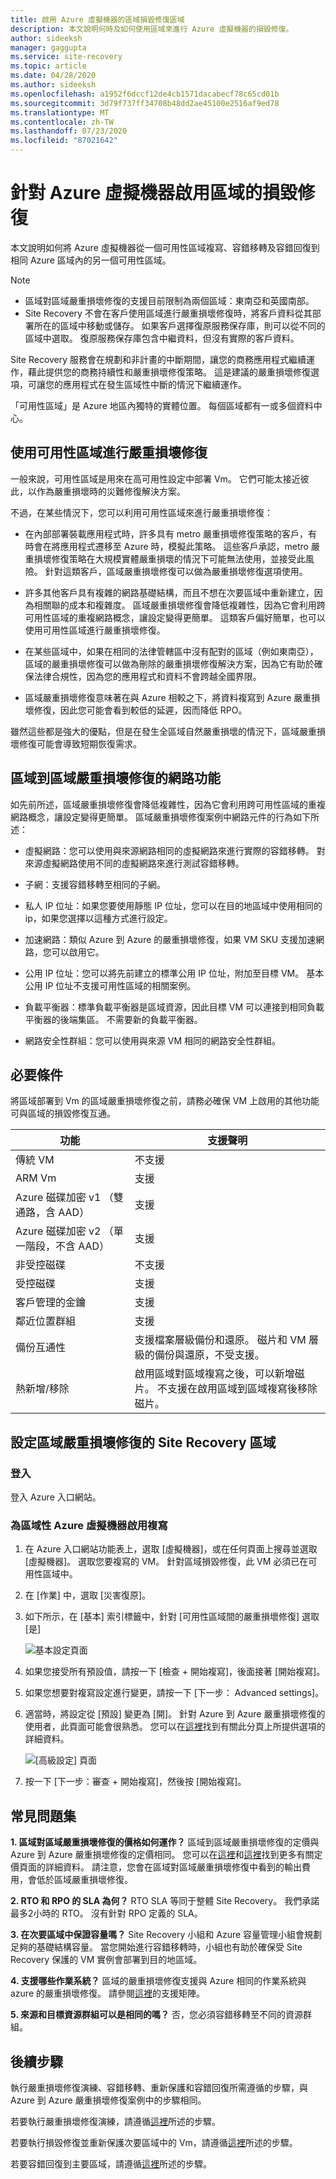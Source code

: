 ```yaml
---
title: 啟用 Azure 虛擬機器的區域損毀修復區域
description: 本文說明何時及如何使用區域來進行 Azure 虛擬機器的損毀修復。
author: sideeksh
manager: gaggupta
ms.service: site-recovery
ms.topic: article
ms.date: 04/28/2020
ms.author: sideeksh
ms.openlocfilehash: a1952f6dccf12de4cb1571dacabecf78c65cd01b
ms.sourcegitcommit: 3d79f737ff34708b48dd2ae45100e2516af9ed78
ms.translationtype: MT
ms.contentlocale: zh-TW
ms.lasthandoff: 07/23/2020
ms.locfileid: "87021642"
---
```

# <a name="enable-zone-to-zone-disaster-recovery-for-azure-virtual-machines"></a>針對 Azure 虛擬機器啟用區域的損毀修復

本文說明如何將 Azure 虛擬機器從一個可用性區域複寫、容錯移轉及容錯回復到相同 Azure 區域內的另一個可用性區域。

>[!NOTE]
>
>- 區域對區域嚴重損壞修復的支援目前限制為兩個區域：東南亞和英國南部。  
>- Site Recovery 不會在客戶使用區域進行嚴重損壞修復時，將客戶資料從其部署所在的區域中移動或儲存。 如果客戶選擇復原服務保存庫，則可以從不同的區域中選取。 復原服務保存庫包含中繼資料，但沒有實際的客戶資料。

Site Recovery 服務會在規劃和非計畫的中斷期間，讓您的商務應用程式繼續運作，藉此提供您的商務持續性和嚴重損壞修復策略。 這是建議的嚴重損壞修復選項，可讓您的應用程式在發生區域性中斷的情況下繼續運作。

「可用性區域」是 Azure 地區內獨特的實體位置。 每個區域都有一或多個資料中心。 

## <a name="using-availability-zones-for-disaster-recovery"></a>使用可用性區域進行嚴重損壞修復 

一般來說，可用性區域是用來在高可用性設定中部署 Vm。 它們可能太接近彼此，以作為嚴重損壞時的災難修復解決方案。

不過，在某些情況下，您可以利用可用性區域來進行嚴重損壞修復：

- 在內部部署裝載應用程式時，許多具有 metro 嚴重損壞修復策略的客戶，有時會在將應用程式遷移至 Azure 時，模擬此策略。 這些客戶承認，metro 嚴重損壞修復策略在大規模實體嚴重損壞的情況下可能無法使用，並接受此風險。 針對這類客戶，區域嚴重損壞修復可以做為嚴重損壞修復選項使用。

- 許多其他客戶具有複雜的網路基礎結構，而且不想在次要區域中重新建立，因為相關聯的成本和複雜度。 區域嚴重損壞修復會降低複雜性，因為它會利用跨可用性區域的重複網路概念，讓設定變得更簡單。 這類客戶偏好簡單，也可以使用可用性區域進行嚴重損壞修復。

- 在某些區域中，如果在相同的法律管轄區中沒有配對的區域（例如東南亞），區域的嚴重損壞修復可以做為刪除的嚴重損壞修復解決方案，因為它有助於確保法律合規性，因為您的應用程式和資料不會跨越全國界限。 

- 區域嚴重損壞修復意味著在與 Azure 相較之下，將資料複寫到 Azure 嚴重損壞修復，因此您可能會看到較低的延遲，因而降低 RPO。

雖然這些都是強大的優點，但是在發生全區域自然嚴重損壞的情況下，區域嚴重損壞修復可能會導致短期恢復需求。

## <a name="networking-for-zone-to-zone-disaster-recovery"></a>區域到區域嚴重損壞修復的網路功能

如先前所述，區域嚴重損壞修復會降低複雜性，因為它會利用跨可用性區域的重複網路概念，讓設定變得更簡單。 區域嚴重損壞修復案例中網路元件的行為如下所述： 

- 虛擬網路：您可以使用與來源網路相同的虛擬網路來進行實際的容錯移轉。 對來源虛擬網路使用不同的虛擬網路來進行測試容錯移轉。

- 子網：支援容錯移轉至相同的子網。

- 私人 IP 位址：如果您要使用靜態 IP 位址，您可以在目的地區域中使用相同的 ip，如果您選擇以這種方式進行設定。

- 加速網路：類似 Azure 到 Azure 的嚴重損壞修復，如果 VM SKU 支援加速網路，您可以啟用它。

- 公用 IP 位址：您可以將先前建立的標準公用 IP 位址，附加至目標 VM。 基本公用 IP 位址不支援可用性區域的相關案例。

- 負載平衡器：標準負載平衡器是區域資源，因此目標 VM 可以連接到相同負載平衡器的後端集區。 不需要新的負載平衡器。

- 網路安全性群組：您可以使用與來源 VM 相同的網路安全性群組。

## <a name="pre-requisites"></a>必要條件

將區域部署到 Vm 的區域嚴重損壞修復之前，請務必確保 VM 上啟用的其他功能可與區域的損毀修復互通。

|功能  | 支援聲明  |
|---------|---------|
|傳統 VM   |     不支援    |
|ARM Vm    |    支援    |
|Azure 磁碟加密 v1 （雙通路，含 AAD）     |     支援 |
|Azure 磁碟加密 v2 （單一階段，不含 AAD）    |    支援    |
|非受控磁碟    |    不支援    |
|受控磁碟    |    支援    |
|客戶管理的金鑰    |    支援    |
|鄰近位置群組    |    支援    |
|備份互通性    |    支援檔案層級備份和還原。 磁片和 VM 層級的備份與還原，不受支援。    |
|熱新增/移除    |    啟用區域對區域複寫之後，可以新增磁片。 不支援在啟用區域到區域複寫後移除磁片。    | 

## <a name="set-up-site-recovery-zone-to-zone-disaster-recovery"></a>設定區域嚴重損壞修復的 Site Recovery 區域

### <a name="log-in"></a>登入

登入 Azure 入口網站。

### <a name="enable-replication-for-the-zonal-azure-virtual-machine"></a>為區域性 Azure 虛擬機器啟用複寫

1. 在 Azure 入口網站功能表上，選取 [虛擬機器]，或在任何頁面上搜尋並選取 [虛擬機器]。 選取您要複寫的 VM。 針對區域損毀修復，此 VM 必須已在可用性區域中。

2. 在 [作業] 中，選取 [災害復原]。

3. 如下所示，在 [基本] 索引標籤中，針對 [可用性區域間的嚴重損壞修復] 選取 [是]

    ![基本設定頁面](./media/azure-to-azure-how-to-enable-zone-to-zone-disaster-recovery/zonal-disaster-recovery-basic-settings-blade.png)

4. 如果您接受所有預設值，請按一下 [檢查 + 開始複寫]，後面接著 [開始複寫]。

5. 如果您想要對複寫設定進行變更，請按一下 [下一步： Advanced settings]。

6. 適當時，將設定從 [預設] 變更為 [開]。 針對 Azure 到 Azure 嚴重損壞修復的使用者，此頁面可能會很熟悉。 您可以在[這裡](./azure-to-azure-tutorial-enable-replication.md)找到有關此分頁上所提供選項的詳細資料。

    ![[高級設定] 頁面](./media/azure-to-azure-how-to-enable-zone-to-zone-disaster-recovery/zonal-disaster-recovery-advanced-settings-blade.png)

7. 按一下 [下一步：審查 + 開始複寫]，然後按 [開始複寫]。

## <a name="faqs"></a>常見問題集

**1. 區域對區域嚴重損壞修復的價格如何運作？**
區域到區域嚴重損壞修復的定價與 Azure 到 Azure 嚴重損壞修復的定價相同。 您可以在[這裡](https://azure.microsoft.com/pricing/details/site-recovery/)和[這裡](https://azure.microsoft.com/blog/know-exactly-how-much-it-will-cost-for-enabling-dr-to-your-azure-vm/)找到更多有關定價頁面的詳細資料。 請注意，您會在區域對區域嚴重損壞修復中看到的輸出費用，會低於區域嚴重損壞修復。

**2. RTO 和 RPO 的 SLA 為何？**
RTO SLA 等同于整體 Site Recovery。 我們承諾最多2小時的 RTO。 沒有針對 RPO 定義的 SLA。

**3. 在次要區域中保證容量嗎？**
Site Recovery 小組和 Azure 容量管理小組會規劃足夠的基礎結構容量。 當您開始進行容錯移轉時，小組也有助於確保受 Site Recovery 保護的 VM 實例會部署到目的地區域。

**4. 支援哪些作業系統？**
區域的嚴重損壞修復支援與 Azure 相同的作業系統與 azure 的嚴重損壞修復。 請參閱[這裡](./azure-to-azure-support-matrix.md)的支援矩陣。

**5. 來源和目標資源群組可以是相同的嗎？**
否，您必須容錯移轉至不同的資源群組。

## <a name="next-steps"></a>後續步驟

執行嚴重損壞修復演練、容錯移轉、重新保護和容錯回復所需遵循的步驟，與 Azure 到 Azure 嚴重損壞修復案例中的步驟相同。

若要執行嚴重損壞修復演練，請遵循[這裡](./azure-to-azure-tutorial-dr-drill.md)所述的步驟。

若要執行損毀修復並重新保護次要區域中的 Vm，請遵循[這裡](./azure-to-azure-tutorial-failover-failback.md)所述的步驟。

若要容錯回復到主要區域，請遵循[這裡](./azure-to-azure-tutorial-failback.md)所述的步驟。

